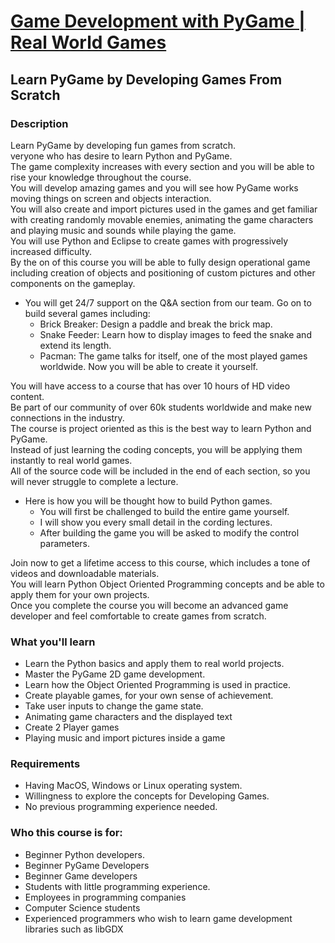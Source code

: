 # [Game Development with PyGame | Real World Games](https://www.udemy.com/course/pygame-python/)
## Learn PyGame by Developing Games From Scratch

### Description
Learn PyGame by developing fun games from scratch.  
veryone who has desire to learn Python and PyGame.  
The game complexity increases with every section and you will be able to rise your knowledge throughout the course.  
You will develop amazing games and you will see how PyGame works moving things on screen and objects interaction.  
You will also create and import pictures used in the games and get familiar with creating randomly movable enemies, animating the game characters and playing music and sounds while playing the game.  
You will use Python and Eclipse to create games with progressively increased difficulty.  
By the on of this course you will be able to fully design operational game including creation of objects and positioning of custom pictures and other components on the gameplay.  

- You will get 24/7 support on the Q&A section from our team. Go on to build several games including:
  - Brick Breaker: Design a paddle and break the brick map.
  - Snake Feeder: Learn how to display images to feed the snake and extend its length.
  - Pacman: The game talks for itself, one of the most played games worldwide. Now you will be able to create it yourself.

You will have access to a course that has over 10 hours of HD video content.  
Be part of our community of over 60k students worldwide and make new connections in the industry.  
The course is project oriented as this is the best way to learn Python and PyGame.  
Instead of just learning the coding concepts, you will be applying them instantly to real world games.  
All of the source code will be included in the end of each section, so you will never struggle to complete a lecture.  

- Here is how you will be thought how to build Python games.
  - You will first be challenged to build the entire game yourself.
  - I will show you every small detail in the cording lectures.
  - After building the game you will be asked to modify the control parameters.

Join now to get a lifetime access to this course, which includes a tone of videos and downloadable materials.  
You will learn Python Object Oriented Programming concepts and be able to apply them for your own projects.  
Once you complete the course you will become an advanced game developer and feel comfortable to create games from scratch.  

### What you'll learn
- Learn the Python basics and apply them to real world projects.
- Master the PyGame 2D game development.
- Learn how the Object Oriented Programming is used in practice.
- Create playable games, for your own sense of achievement.
- Take user inputs to change the game state.
- Animating game characters and the displayed text
- Create 2 Player games
- Playing music and import pictures inside a game

### Requirements
- Having MacOS, Windows or Linux operating system.
- Willingness to explore the concepts for Developing Games.
- No previous programming experience needed.

### Who this course is for:
- Beginner Python developers.
- Beginner PyGame Developers
- Beginner Game developers
- Students with little programming experience.
- Employees in programming companies
- Computer Science students
- Experienced programmers who wish to learn game development libraries such as libGDX
